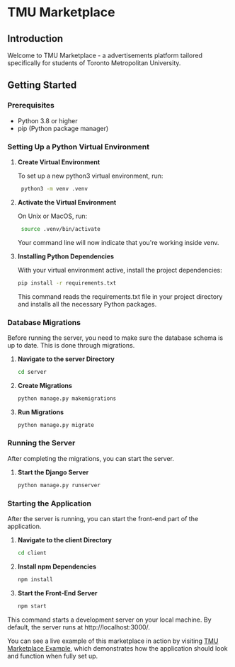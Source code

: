 # TMU Marketplace

## Introduction

Welcome to TMU Marketplace - a advertisements platform tailored specifically for students of Toronto Metropolitan University.

## Getting Started

### Prerequisites

- Python 3.8 or higher
- pip (Python package manager)

### Setting Up a Python Virtual Environment

1. **Create Virtual Environment**

   To set up a new python3 virtual environment, run:

   ```bash
    python3 -m venv .venv
   ```

2. **Activate the Virtual Environment**

   On Unix or MacOS, run:

   ```bash
    source .venv/bin/activate
   ```
    Your command line will now indicate that you're working inside venv.

3. **Installing Python Dependencies**

    With your virtual environment active, install the project dependencies:

    ```bash
    pip install -r requirements.txt
    ```

    This command reads the requirements.txt file in your project directory and installs all the necessary Python packages.

### Database Migrations

Before running the server, you need to make sure the database schema is up to date. This is done through migrations.
   
1. **Navigate to the server Directory**
   ```bash
   cd server
   ```

2. **Create Migrations**
   ```bash
   python manage.py makemigrations
   ```

2. **Run Migrations**
   ```bash
   python manage.py migrate
   ```

### Running the Server

After completing the migrations, you can start the server.

1. **Start the Django Server**
   
   ```bash
   python manage.py runserver
   ```
### Starting the Application

After the server is running, you can start the front-end part of the application.

1. **Navigate to the client Directory**
   ```bash
   cd client
   ```
   
2. **Install npm Dependencies**
   ```bash
   npm install
   ```

2. **Start the Front-End Server**
   ```bash
   npm start
   ```

This command starts a development server on your local machine. By default, the server runs at http://localhost:3000/.

You can see a live example of this marketplace in action by visiting [TMU Marketplace Example](http://143.198.38.214/), which demonstrates how the application should look and function when fully set up.
